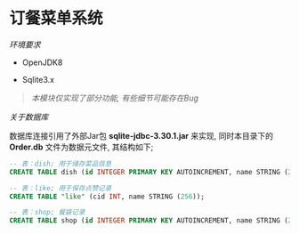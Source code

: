 # 订餐菜单系统

*环境要求*

* OpenJDK8

* Sqlite3.x

> *本模块仅实现了部分功能, 有些细节可能存在Bug*

*关于数据库*

数据库连接引用了外部Jar包 **sqlite-jdbc-3.30.1.jar** 来实现, 同时本目录下的 **Order.db** 文件为数据元文件, 其结构如下;

```sql
-- 表：dish; 用于储存菜品信息
CREATE TABLE dish (id INTEGER PRIMARY KEY AUTOINCREMENT, name STRING (256), price DOUBLE, "like" INT);

-- 表：like; 用于保存点赞记录
CREATE TABLE "like" (cid INT, name STRING (256));

-- 表：shop; 餐袋记录
CREATE TABLE shop (id INTEGER PRIMARY KEY AUTOINCREMENT, name STRING (256), cid INT, number INT, price DOUBLE, del_time STRING (6), del_address STRING (256), "create" INT, last INT, status BOOLEAN);
```



